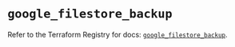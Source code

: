 # `google_filestore_backup`

Refer to the Terraform Registry for docs: [`google_filestore_backup`](https://registry.terraform.io/providers/hashicorp/google-beta/6.35.0/docs/resources/google_filestore_backup).
